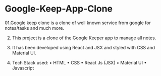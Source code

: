 # Google-Keep-App-Clone
01.Google keep clone is a clone of well known service from google for notes/tasks and much more.

02. This project is a clone of the Google Keeper app to manage all notes.

03. It has been developed using React and JSX and styled with CSS and Material UI.

04. Tech Stack used:
• HTML
• CSS
• React Js (JSX)
• Material UI
• Javascript
